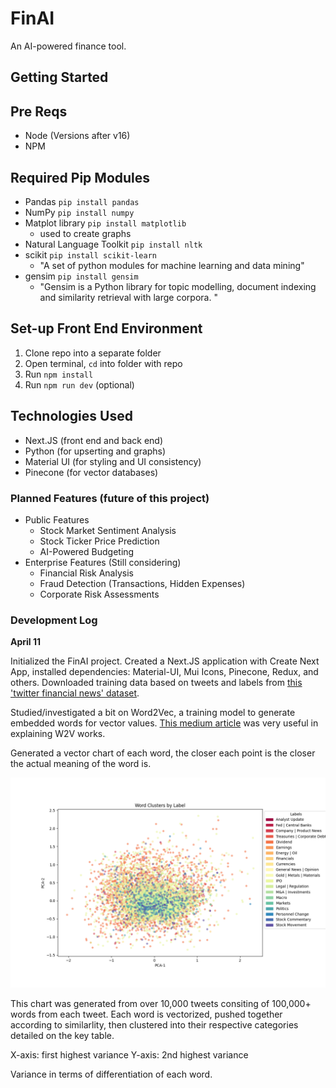 # FinAI
An AI-powered finance tool.

## Getting Started

## Pre Reqs
- Node (Versions after v16)
- NPM

## Required Pip Modules
- Pandas `pip install pandas`
- NumPy `pip install numpy`
- Matplot library `pip install matplotlib`
   - used to create graphs
- Natural Language Toolkit `pip install nltk`
- scikit `pip install scikit-learn`
   - "A set of python modules for machine learning and data mining"
- gensim `pip install gensim`
   - "Gensim is a Python library for topic modelling, document indexing and similarity retrieval with large corpora. "

## Set-up Front End Environment
1. Clone repo into a separate folder
2. Open terminal, ``cd`` into folder with repo
3. Run ``npm install``
4. Run ``npm run dev`` (optional)

## Technologies Used
- Next.JS (front end and back end)
- Python (for upserting and graphs)
- Material UI (for styling and UI consistency)
- Pinecone (for vector databases)

### Planned Features (future of this project)
- Public Features
  - Stock Market Sentiment Analysis
  - Stock Ticker Price Prediction
  - AI-Powered Budgeting
- Enterprise Features (Still considering)
  - Financial Risk Analysis
  - Fraud Detection (Transactions, Hidden Expenses)
  - Corporate Risk Assessments

### Development Log

**April 11**

Initialized the FinAI project. Created a Next.JS application with Create Next App, installed dependencies: Material-UI, Mui Icons, Pinecone, Redux, and others. Downloaded training data based on tweets and labels from [this 'twitter financial news' dataset](https://www.kaggle.com/datasets/sulphatet/twitter-financial-news?resource=download).

Studied/investigated a bit on Word2Vec, a training model to generate embedded words for vector values. [This medium article](https://towardsdatascience.com/word2vec-explained-49c52b4ccb71) was very useful in explaining W2V works.

Generated a vector chart of each word, the closer each point is the closer the actual meaning of the word is.

![Chart](https://raw.githubusercontent.com/itsthomthomob/finai/main/process_data/word_clusters.png)

This chart was generated from over 10,000 tweets consiting of 100,000+ words from each tweet. Each word is vectorized, pushed together according to similarlity, then clustered into their respective categories detailed on the key table.

X-axis: first highest variance
Y-axis: 2nd highest variance

Variance in terms of differentiation of each word.
